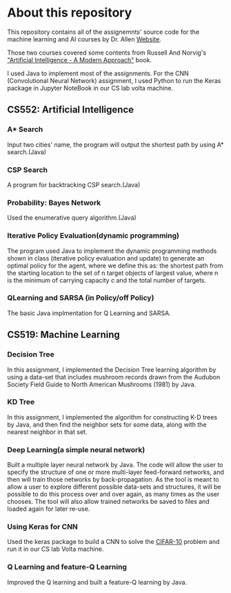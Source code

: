 # About this repository
This repository contains all of the assignemnts' source code for the machine learning and AI courses by Dr. Allen [Website](https://cs.uwlax.edu/~mallen/).  

Those two courses covered some contents from Russell And Norvig's ["Artificial Intelligence - A Modern Approach"](http://aima.cs.berkeley.edu/) book.   

I used Java to implement most of the assignments. For the CNN (Convolutional Neural Network) assignment, I used Python to run the Keras package in Jupyter NoteBook in our CS lab volta machine.
## CS552: Artificial Intelligence
### A* Search
Input two cities' name, the program will output the shortest path by using A* search.(Java)
### CSP Search
A program for backtracking CSP search.(Java)
### Probability: Bayes Network
Used the enumerative query algorithm.(Java)
### Iterative Policy Evaluation(dynamic programming)
The program used Java to implement the dynamic programming methods shown in class (iterative policy evaluation and update) to generate an optimal policy for the agent, where we define this as: the shortest path from the starting location to the set of n target objects of largest value, where n is the minimum of carrying capacity c and the total number of targets.
### QLearning and SARSA (in Policy/off Policy)
The basic Java implmentation for Q Learning and SARSA.
## CS519: Machine Learning
### Decision Tree
In this assignment, I implemented the Decision Tree learning algorithm by using a data-set that includes mushroom records drawn from the Audubon Society Field Guide to North American Mushrooms (1981) by Java. 
### KD Tree
In this assignment, I implemented the algorithm for constructing K-D trees by Java, and then find the neighbor sets for some data, along with the nearest neighbor in that set.
### Deep Learning(a simple neural network)
Built a multiple layer neural network by Java. The code will allow the user to specify the structure of one or more multi-layer feed-forward networks, and then will train those networks by back-propagation. As the tool is meant to allow a user to explore different possible data-sets and structures, it will be possible to do this process over and over again, as many times as the user chooses. The tool will also allow trained networks be saved to files and loaded again for later re-use.
### Using Keras for CNN
Used the keras package to build a CNN to solve the [CIFAR-10](https://www.kaggle.com/c/cifar-10) problem and run it in our CS lab Volta machine.
### Q Learning and feature-Q Learning
Improved the Q learning and built a feature-Q learning by Java.
